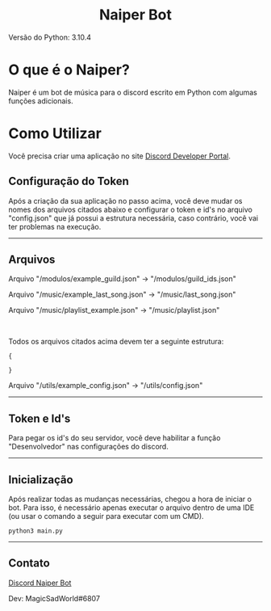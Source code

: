 <h1 align="center">Naiper Bot</h1>

Versão do Python: 3.10.4

# O que é o Naiper?
Naiper é um bot de música para o discord escrito em Python com algumas funções adicionais.

# Como Utilizar
Você precisa criar uma aplicação no site
[Discord Developer Portal](https://discord.com/developers/applications/).

## Configuração do Token

Após a criação da sua aplicação no passo acima, você deve mudar os nomes dos arquivos citados abaixo e configurar o token e id's no arquivo "config.json" que já possui a estrutura necessária, caso contrário, você vai ter problemas na execução.
<hr>

## Arquivos

Arquivo "/modulos/example_guild.json" -> "/modulos/guild_ids.json"

Arquivo "/music/example_last_song.json" -> "/music/last_song.json"

Arquivo "/music/playlist_example.json" -> "/music/playlist.json"

<br/>

Todos os arquivos citados acima devem ter a seguinte estrutura:
```
{

}
```
Arquivo "/utils/example_config.json" -> "/utils/config.json"

<hr>

## Token e Id's
Para pegar os id's do seu servidor, você deve habilitar a função "Desenvolvedor" nas configurações do discord.
<hr>

## Inicialização

Após realizar todas as mudanças necessárias, chegou a hora de iniciar o bot. Para isso, é necessário apenas executar o arquivo dentro de uma IDE (ou usar o comando a seguir para executar com um CMD).

```
python3 main.py
```
<hr>

## Contato

[Discord Naiper Bot](https://discord.gg/BVApt3WGPf)

Dev: MagicSadWorld#6807